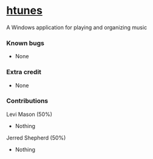 # [htunes](https://github.com/ShepherdJerred/htunes)
A Windows application for playing and organizing music

### Known bugs
* None

### Extra credit
* None

### Contributions
Levi Mason (50%)
* Nothing

Jerred Shepherd (50%)
* Nothing
